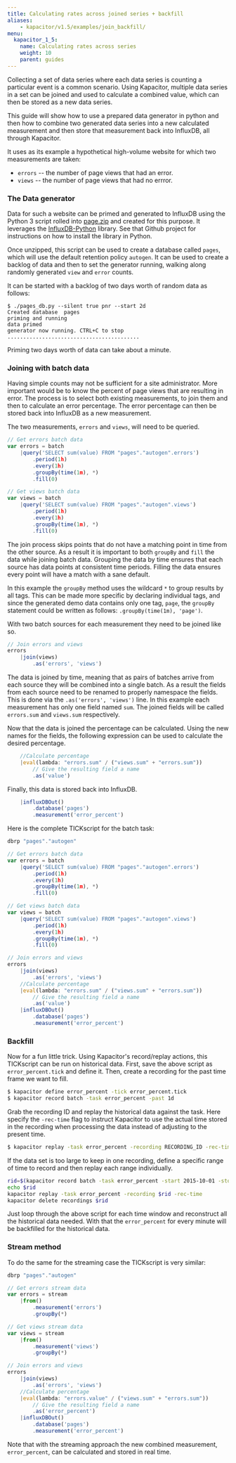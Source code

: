 ```yaml
---
title: Calculating rates across joined series + backfill
aliases:
    - kapacitor/v1.5/examples/join_backfill/
menu:
  kapacitor_1_5:
    name: Calculating rates across series
    weight: 10
    parent: guides
---
```


Collecting a set of data series where each data series is counting a particular event is a common scenario.
Using Kapacitor, multiple data series in a set can be joined and used to calculate a combined value, which can then be stored as a new data series.

This guide will show how to use a prepared data generator in python and then how
to combine two generated data series into a new calculated measurement and then
store that measurement back into InfluxDB, all through Kapacitor.

It uses as its example a hypothetical high-volume website for which two measurements
are taken:

* `errors` -- the number of page views that had an error.
* `views` -- the number of page views that had no errror.

### The Data generator

Data for such a website can be primed and generated to InfluxDB using the Python
3 script rolled into [page.zip](/downloads/pages.zip) and created for this purpose.
It leverages the [InfluxDB-Python](https://github.com/influxdata/influxdb-python) library.
See that Github project for instructions on how to install the library in Python.

Once unzipped, this script can be used to create a database called `pages`, which
will use the default retention policy `autogen`. It can be used to create a backlog
of data and then to set the generator running, walking along randomly generated
`view` and `error` counts.

It can be started with a backlog of two days worth of random data as follows:

```
$ ./pages_db.py --silent true pnr --start 2d
Created database  pages
priming and running
data primed
generator now running. CTRL+C to stop
..........................................
```

Priming two days worth of data can take about a minute.


### Joining with batch data

Having simple counts may not be sufficient for a site administrator. More
important would be to know the percent of page views that are resulting in error.
The process is to select both existing measurements, to join them and then to
calculate an error percentage.  The error percentage can then be stored back into
InfluxDB as a new measurement.

The two measurements, `errors` and `views`, will need to be queried.
```js
// Get errors batch data
var errors = batch
    |query('SELECT sum(value) FROM "pages"."autogen".errors')
        .period(1h)
        .every(1h)
        .groupBy(time(1m), *)
        .fill(0)

// Get views batch data
var views = batch
    |query('SELECT sum(value) FROM "pages"."autogen".views')
        .period(1h)
        .every(1h)
        .groupBy(time(1m), *)
        .fill(0)
```

The join process skips points that do not have a matching point in time from the other source.
As a result it is important to both `groupBy` and `fill` the data while joining batch data.
Grouping the data by time ensures that each source has data points at consistent time periods.
Filling the data ensures every point will have a match with a sane default.

In this example the `groupBy` method uses the wildcard `*` to group results by all tags.
This can be made more specific by declaring individual tags, and since the generated
demo data contains only one tag, `page`, the `groupBy` statement could be written
as follows: `.groupBy(time(1m), 'page')`.

With two batch sources for each measurement they need to be joined like so.

```js
// Join errors and views
errors
    |join(views)
        .as('errors', 'views')
```

The data is joined by time, meaning that as pairs of batches arrive from each source
they will be combined into a single batch. As a result the fields from each source
need to be renamed to properly namespace the fields. This is done via the
`.as('errors', 'views')` line.  In this example each measurement has only one field
named `sum`.  The joined fields will be called `errors.sum` and `views.sum` respectively.

Now that the data is joined the percentage can be calculated.
Using the new names for the fields, the following expression can be used to calculate
the desired percentage.

```js
    //Calculate percentage
    |eval(lambda: "errors.sum" / ("views.sum" + "errors.sum"))
        // Give the resulting field a name
        .as('value')

```

 Finally, this data is stored back into InfluxDB.

```js
    |influxDBOut()
        .database('pages')
        .measurement('error_percent')

```

Here is the complete TICKscript for the batch task:

```js
dbrp "pages"."autogen"

// Get errors batch data
var errors = batch
    |query('SELECT sum(value) FROM "pages"."autogen".errors')
        .period(1h)
        .every(1h)
        .groupBy(time(1m), *)
        .fill(0)

// Get views batch data
var views = batch
    |query('SELECT sum(value) FROM "pages"."autogen".views')
        .period(1h)
        .every(1h)
        .groupBy(time(1m), *)
        .fill(0)

// Join errors and views
errors
    |join(views)
        .as('errors', 'views')
    //Calculate percentage
    |eval(lambda: "errors.sum" / ("views.sum" + "errors.sum"))
        // Give the resulting field a name
        .as('value')
    |influxDBOut()
        .database('pages')
        .measurement('error_percent')

```

### Backfill
Now for a fun little trick.
Using Kapacitor's record/replay actions, this TICKscript can be run on historical data.
First, save the above script as `error_percent.tick` and define it.
Then, create a recording for the past time frame we want to fill.

```bash
$ kapacitor define error_percent -tick error_percent.tick
$ kapacitor record batch -task error_percent -past 1d
```

Grab the recording ID and replay the historical data against the task.
Here specify the `-rec-time` flag to instruct Kapacitor to use the actual
time stored in the recording when processing the data instead of adjusting to the present time.

```bash
$ kapacitor replay -task error_percent -recording RECORDING_ID -rec-time
```

If the data set is too large to keep in one recording, define a specific range of time to record
and then replay each range individually.

```bash
rid=$(kapacitor record batch -task error_percent -start 2015-10-01 -stop 2015-10-02)
echo $rid
kapacitor replay -task error_percent -recording $rid -rec-time
kapacitor delete recordings $rid
```

Just loop through the above script for each time window and reconstruct all the historical data needed.
With that the `error_percent` for every minute will be backfilled for the historical data.

### Stream method
To do the same for the streaming case the TICKscript is very similar:

```js
dbrp "pages"."autogen"

// Get errors stream data
var errors = stream
    |from()
        .measurement('errors')
        .groupBy(*)

// Get views stream data
var views = stream
    |from()
        .measurement('views')
        .groupBy(*)

// Join errors and views
errors
    |join(views)
        .as('errors', 'views')
    //Calculate percentage
    |eval(lambda: "errors.value" / ("views.sum" + "errors.sum"))
        // Give the resulting field a name
        .as('error_percent')
    |influxDBOut()
        .database('pages')
        .measurement('error_percent')
```

Note that with the streaming approach the new combined measurement, `error_percent`,
can be calculated and stored in real time.
